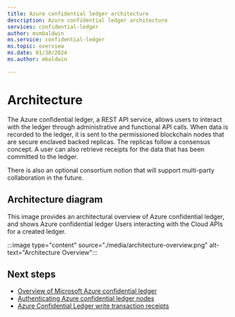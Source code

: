 ```yaml
---
title: Azure confidential ledger architecture
description: Azure confidential ledger architecture
services: confidential-ledger
author: msmbaldwin
ms.service: confidential-ledger
ms.topic: overview
ms.date: 01/30/2024
ms.author: mbaldwin

---
```

# Architecture

The Azure confidential ledger, a REST API service, allows users to interact with the ledger through administrative and functional API calls.  When data is recorded to the ledger, it is sent to the permissioned blockchain nodes that are secure enclaved backed replicas. The replicas follow a consensus concept. A user can also retrieve receipts for the data that has been committed to the ledger.

There is also an optional consortium notion that will support multi-party collaboration in the future.

## Architecture diagram

This image provides an architectural overview of Azure confidential ledger, and shows Azure confidential ledger Users interacting with the Cloud APIs for a created ledger.

:::image type="content" source="./media/architecture-overview.png" alt-text="Architecture Overview":::

## Next steps

- [Overview of Microsoft Azure confidential ledger](overview.md)
- [Authenticating Azure confidential ledger nodes](authenticate-ledger-nodes.md)
- [Azure Confidential Ledger write transaction receipts](write-transaction-receipts.md)
